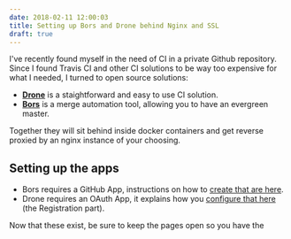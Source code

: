 ```yaml
---
date: 2018-02-11 12:00:03
title: Setting up Bors and Drone behind Nginx and SSL
draft: true
---
```


I've recently found myself in the need of CI in a private Github repository.
Since I found Travis CI and other CI solutions to be way too expensive for what
I needed, I turned to open source solutions:

- [**Drone**][drone] is a staightforward and easy to use CI solution.
- [**Bors**][bors] is a merge automation tool, allowing you to have an evergreen
master.

Together they will sit behind inside docker containers and get reverse proxied
by an nginx instance of your choosing.

## Setting up the apps

- Bors requires a GitHub App, instructions on how to [create that are here][create_bors_app].
- Drone requires an OAuth App, it explains how you [configure that here][create_drone_app]
    (the Registration part).

Now that these exist, be sure to keep the pages open so you have the

##



[drone]: https://github.com/drone/drone
[bors]: https://github.com/bors-ng/bors-ng
[create_bors_app]: https://github.com/bors-ng/bors-ng#how-to-set-up-your-own-real-instance
[create_drone_app]: http://docs.drone.io/install-for-github/
